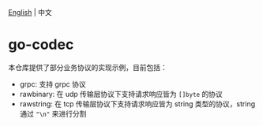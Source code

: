 [English](README.md) | 中文

# go-codec

本仓库提供了部分业务协议的实现示例，目前包括：

* grpc: 支持 grpc 协议
* rawbinary: 在 udp 传输层协议下支持请求响应皆为 `[]byte` 的协议
* rawstring: 在 tcp 传输层协议下支持请求响应皆为 string 类型的协议，string 通过 `"\n"` 来进行分割
